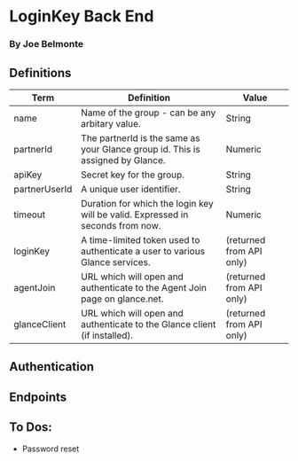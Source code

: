 # LoginKey Back End
### By Joe Belmonte

## Definitions

| Term          | Definition                                                                     | Value                    |
|---------------|--------------------------------------------------------------------------------|--------------------------|
| name          | Name of the group - can be any arbitary value.                                 | String                   |
| partnerId     | The partnerId is the same as your Glance group id. This is assigned by Glance. | Numeric                  |
| apiKey        | Secret key for the group.                                                      | String                   |
| partnerUserId | A unique user identifier.                                                      | String                   |
| timeout       | Duration for which the login key will be valid. Expressed in seconds from now. | Numeric                  |
| loginKey      | A time-limited token used to authenticate a user to various Glance services.   | (returned from API only) |
| agentJoin     | URL which will open and authenticate to the Agent Join page on glance.net.     | (returned from API only) |
| glanceClient  | URL which will open and authenticate to the Glance client (if installed).      | (returned from API only) |

## Authentication

## Endpoints



## To Dos:
- Password reset